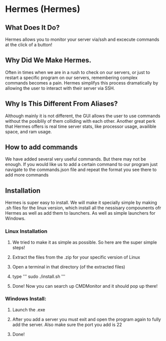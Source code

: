 # Hermes (Hermes)

## What Does It Do?
Hermes allows you to monitor your server via/ssh and excecute commands at the click of a button!

## Why Did We Make Hermes.

Often in times when we are in a rush to check on our servers, or just to restart a specific program on our servers, remembering complex commands becomes a pain. Hermes simplifys this process dramatically by allowing the user to interact with their server via SSH.

## Why Is This Different From Aliases?

Although mainly it is not different, the GUI allows the user to use commands without the posiblily of them colliding with each other. Another great perk that Hermes offers is real time server stats, like processor usage, availible space, and ram usage.

## How to add commands

We have added several very useful commands. But there may not be enough. If you would like us to add a certain command to our program just navigate to the commands.json file and repeat the format you see there to add more commands

## Installation

Hermes is super easy to install. We will make it specially simple by making .sh files for the linux version, which install all the nessisary compounents ofr Hermes as well as add them to launchers. As well as simple launchers for Windows.

### Linux Installation

1. We tried to make it as simple as possible. So here are the super simple steps!

2. Extract the files from the .zip for your specific version of Linux

3. Open a terminal in that directory (of the extracted files)

4. type 
'''
sudo ./install.sh
'''

5. Done! Now you can search up CMDMonitor and it should pop up there!

### Windows Install:
1. Launch the .exe

2. After you add a server you must exit and open the program again to fully add the server. Also make sure the port you add is 22

3. Done!




